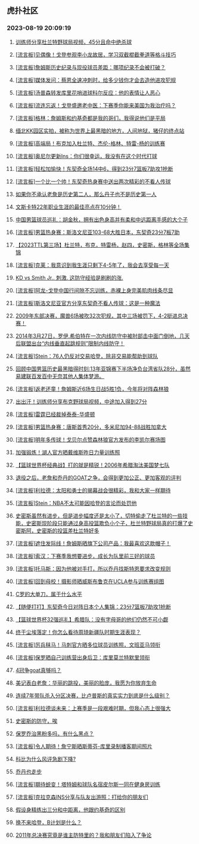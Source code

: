 ## 虎扑社区 
### 2023-08-19 20:09:19

1. [训练师分享杜兰特野球局视频，45分且命中绝杀球](https://bbs.hupu.com/61738995.html)

2. [[流言板]见偶像！戈登参观李小龙故居，学习双截棍截拳道等格斗技巧](https://bbs.hupu.com/61735968.html)

3. [[流言板]詹姆斯历史纪录与现役球员差距：哪项纪录不会被打破？](https://bbs.hupu.com/61735075.html)

4. [[流言板]媒体发问：蔡恩全速冲刺时，给多少钱你才会去造他进攻犯规](https://bbs.hupu.com/61735319.html)

5. [[流言板]汤普森转发库里花哨进球科尔反应：他的表情让人恶心](https://bbs.hupu.com/61739943.html)

6. [[流言板]流连忘返！戈登盛邀老中医：下赛季你能来美国为我治疗吗？](https://bbs.hupu.com/61734841.html)

7. [[流言板]格林：詹姆斯和约基奇都是我的哥们，我得说他们是平局](https://bbs.hupu.com/61739793.html)

8. [缅北KK园区实拍，被称为世界上最黑暗的地方，人间地狱，猪仔的终点站](https://bbs.hupu.com/61734564.html)

9. [[流言板]高端局！布克加入杜兰特、杰伦-格林、特雷-杨的训练赛](https://bbs.hupu.com/61734522.html)

10. [[流言板]奥尼尔更新Ins：你们很幸运，我没有在这个时代打球](https://bbs.hupu.com/61740064.html)

11. [[流言板]轻松加愉快！东契奇全场14中6，得到23分7篮板7助攻1抢断](https://bbs.hupu.com/61738196.html)

12. [[流言板]一个比一个帅！东契奇热身赛中送出两次精彩的不看人传球](https://bbs.hupu.com/61737993.html)

13. [如果你不承认老詹是历史第二人，那么丹子也不是历史第一人](https://bbs.hupu.com/61739098.html)

14. [文斯卡特22年职业生涯的最佳亮点在10分钟！](https://bbs.hupu.com/61738747.html)

15. [中国男篮球员巡礼：胡金秋，拥有出色身高并有柔和中远距离手感的大个子](https://bbs.hupu.com/61734829.html)

16. [[流言板]男篮热身赛：斯洛文尼亚103-68大胜日本，东契奇23分7板7助](https://bbs.hupu.com/61738194.html)

17. [【2023TTL第三场】杜兰特，布克，特雷杨，赵四，史密斯，格林等全场集锦](https://bbs.hupu.com/61734436.html)

18. [[流言板]克莱：我意识到我生涯只剩下4-5年了，我会去享受每一天](https://bbs.hupu.com/61739641.html)

19. [KD vs Smith Jr.. 刺激. 这防守经验是刷刷的涨.](https://bbs.hupu.com/61735901.html)

20. [[流言板]阿龙-戈登中国行间隙不忘训练，赤裸上身完美肌肉线条尽显](https://bbs.hupu.com/61740694.html)

21. [[流言板]斯洛文尼亚官方分享东契奇不看人传球：这是一种魔法](https://bbs.hupu.com/61738529.html)

22. [2009年东部决赛，魔兽6场被吹32次犯规，其中三场被罚下，4-2挺进总决赛！](https://bbs.hupu.com/61732798.html)

23. [2014年3月27日，罗伊.希伯特在一次内线防守中被肘部击中面门倒地，几天后联盟出台“内线垂直起跳规则”限制内线防守！](https://bbs.hupu.com/61739398.html)

24. [[流言板]Stein：76人仍反对交易哈登，除非交易能帮助到球队](https://bbs.hupu.com/61732797.html)

25. [回顾中国男篮历史最黑暗得时刻:13年亚锦赛下半场净负台湾省队28分，虽然易建联百发百中无奈其他人集体梦游。](https://bbs.hupu.com/61736186.html)

26. [[流言板]返老还童！詹姆斯近6场生日战5胜1负，今年将对阵森林狼](https://bbs.hupu.com/61733784.html)

27. [出出汗！训练师分享布克野球局视频，中途加入得到27分](https://bbs.hupu.com/61739433.html)

28. [[流言板]雷霆已经裁掉泰泰-华盛顿](https://bbs.hupu.com/61732953.html)

29. [[流言板]男篮热身赛：唐斯首秀20分，多米尼加94-88战胜加拿大](https://bbs.hupu.com/61732476.html)

30. [[流言板]明年多传球！戈贝尔点赞森林狼官方发布的李凯尔赛场图](https://bbs.hupu.com/61739236.html)

31. [加强锻炼！湖人官方晒戴维斯昨日力量训练照](https://bbs.hupu.com/61732340.html)

32. [【篮球世界杯经典战】打的就是精锐！2006年希腊淘汰美国梦七队](https://bbs.hupu.com/61738876.html)

33. [退役之后，老詹和乔丹的GOAT之争，会得到更加公正、更加客观的评判](https://bbs.hupu.com/61740159.html)

34. [[流言板]利拉德：太阳和勇士的揭幕战会很精彩，我和大家一样期待](https://bbs.hupu.com/61740359.html)

35. [[流言板]Stein：NBA不太可能因哈登的言论而处罚他](https://bbs.hupu.com/61732863.html)

36. [史密斯虽然有进步，但是进步幅度还是太小了，切特偷走了杜兰特的一些技能，史密斯现阶段只能通过身高投篮欺负小个子，杜兰特野球局真的打爆了史密斯阿，史密斯的投篮差杜兰特好多](https://bbs.hupu.com/61737686.html)

37. [[流言板]遮住发际线！詹姆斯晒旗下公司产品：我最喜欢这款帽子！](https://bbs.hupu.com/61733237.html)

38. [[流言板]索汉：下赛季我想要进步，成长为队里前三好的球员](https://bbs.hupu.com/61739921.html)

39. [[流言板]托马斯：因为他被对手打，所以乔丹找斯特恩要求改变规则](https://bbs.hupu.com/61733086.html)

40. [[流言板]回到母校！摄影师晒威斯布鲁克在UCLA参与训练赛组图](https://bbs.hupu.com/61734393.html)

41. [C罗的大单刀，属于什么水平](https://bbs.hupu.com/61732981.html)

42. [【随便打打】东契奇今日对阵日本个人集锦：23分7篮板7助攻1抢断](https://bbs.hupu.com/61738778.html)

43. [【篮球世界杯32强巡礼】希腊队：没有字母哥的他们仍然不可小觑](https://bbs.hupu.com/61738833.html)

44. [终于尘埃落定！你怎么看待周琦新疆队时期生涯表现？](https://bbs.hupu.com/61733388.html)

45. [[流言板]厉兵秣马！马刺官方晒多位球员训练照，文班亚马领衔](https://bbs.hupu.com/61735362.html)

46. [[流言板]保罗晒自己训练营出身后卫：库里莫兰特默里领衔](https://bbs.hupu.com/61732546.html)

47. [4冠争goat真够吗？](https://bbs.hupu.com/61740235.html)

48. [美记表白老詹：华丽的跳投，美丽的脸庞，我愿为你放弃生命](https://bbs.hupu.com/61740629.html)

49. [连续7年带队杀入分区决赛，比卢普斯的真实实力到底是什么级别？](https://bbs.hupu.com/61739751.html)

50. [[流言板]利拉德谈未来：上赛季是一段艰难时期，但我心态上很强大](https://bbs.hupu.com/61740603.html)

51. [史密斯的防守，唉](https://bbs.hupu.com/61740005.html)

52. [保罗乔治黑粉多吗，有什么黑点？](https://bbs.hupu.com/61740040.html)

53. [[流言板]令人期待！詹宁斯晒斯蒂芬-库里录制播客期间照片](https://bbs.hupu.com/61739796.html)

54. [科比为什么风评急剧下降?](https://bbs.hupu.com/61739973.html)

55. [乔丹也走步](https://bbs.hupu.com/61739700.html)

56. [[流言板]期待蜕变！塔特姆和球队名宿皮尔斯一同在健身房训练](https://bbs.hupu.com/61740855.html)

57. [[流言板]克拉克森INS分享与队友出游照：打给你的朋友们](https://bbs.hupu.com/61740582.html)

58. [假设身精练出三分和中距离，他跟约基奇的区别](https://bbs.hupu.com/61738754.html)

59. [换不来哈登，B计划是什么？](https://bbs.hupu.com/61738735.html)

60. [2011年总决赛究竟是谁主防特里的？我和朋友们陷入了争论](https://bbs.hupu.com/61738755.html)

